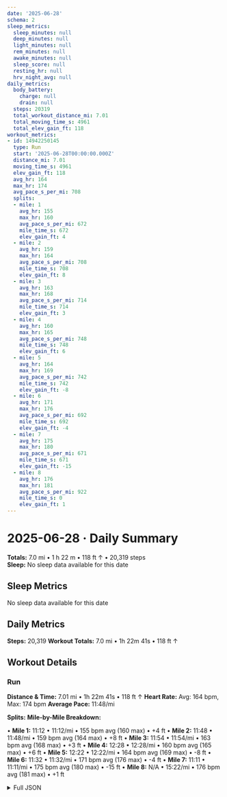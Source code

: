 ```yaml
---
date: '2025-06-28'
schema: 2
sleep_metrics:
  sleep_minutes: null
  deep_minutes: null
  light_minutes: null
  rem_minutes: null
  awake_minutes: null
  sleep_score: null
  resting_hr: null
  hrv_night_avg: null
daily_metrics:
  body_battery:
    charge: null
    drain: null
  steps: 20319
  total_workout_distance_mi: 7.01
  total_moving_time_s: 4961
  total_elev_gain_ft: 118
workout_metrics:
- id: 14942250145
  type: Run
  start: '2025-06-28T00:00:00.000Z'
  distance_mi: 7.01
  moving_time_s: 4961
  elev_gain_ft: 118
  avg_hr: 164
  max_hr: 174
  avg_pace_s_per_mi: 708
  splits:
  - mile: 1
    avg_hr: 155
    max_hr: 160
    avg_pace_s_per_mi: 672
    mile_time_s: 672
    elev_gain_ft: 4
  - mile: 2
    avg_hr: 159
    max_hr: 164
    avg_pace_s_per_mi: 708
    mile_time_s: 708
    elev_gain_ft: 8
  - mile: 3
    avg_hr: 163
    max_hr: 168
    avg_pace_s_per_mi: 714
    mile_time_s: 714
    elev_gain_ft: 3
  - mile: 4
    avg_hr: 160
    max_hr: 165
    avg_pace_s_per_mi: 748
    mile_time_s: 748
    elev_gain_ft: 6
  - mile: 5
    avg_hr: 164
    max_hr: 169
    avg_pace_s_per_mi: 742
    mile_time_s: 742
    elev_gain_ft: -8
  - mile: 6
    avg_hr: 171
    max_hr: 176
    avg_pace_s_per_mi: 692
    mile_time_s: 692
    elev_gain_ft: -4
  - mile: 7
    avg_hr: 175
    max_hr: 180
    avg_pace_s_per_mi: 671
    mile_time_s: 671
    elev_gain_ft: -15
  - mile: 8
    avg_hr: 176
    max_hr: 181
    avg_pace_s_per_mi: 922
    mile_time_s: 0
    elev_gain_ft: 1
---
```

# 2025-06-28 · Daily Summary
**Totals:** 7.0 mi • 1 h 22 m • 118 ft ↑ • 20,319 steps  
**Sleep:** No sleep data available for this date

## Sleep Metrics
No sleep data available for this date

## Daily Metrics
**Steps:** 20,319
**Workout Totals:** 7.0 mi • 1h 22m 41s • 118 ft ↑

## Workout Details
### Run
**Distance & Time:** 7.01 mi • 1h 22m 41s • 118 ft ↑
**Heart Rate:** Avg: 164 bpm, Max: 174 bpm
**Average Pace:** 11:48/mi

**Splits:**
**Mile-by-Mile Breakdown:**

• **Mile 1:** 11:12 • 11:12/mi • 155 bpm avg (160 max) • +4 ft
• **Mile 2:** 11:48 • 11:48/mi • 159 bpm avg (164 max) • +8 ft
• **Mile 3:** 11:54 • 11:54/mi • 163 bpm avg (168 max) • +3 ft
• **Mile 4:** 12:28 • 12:28/mi • 160 bpm avg (165 max) • +6 ft
• **Mile 5:** 12:22 • 12:22/mi • 164 bpm avg (169 max) • -8 ft
• **Mile 6:** 11:32 • 11:32/mi • 171 bpm avg (176 max) • -4 ft
• **Mile 7:** 11:11 • 11:11/mi • 175 bpm avg (180 max) • -15 ft
• **Mile 8:** N/A • 15:22/mi • 176 bpm avg (181 max) • +1 ft


<details>
<summary>Full JSON</summary>

```json
{
  "date": "2025-06-28",
  "schema": 2,
  "sleep_metrics": {
    "sleep_minutes": null,
    "deep_minutes": null,
    "light_minutes": null,
    "rem_minutes": null,
    "awake_minutes": null,
    "sleep_score": null,
    "resting_hr": null,
    "hrv_night_avg": null
  },
  "daily_metrics": {
    "body_battery": {
      "charge": null,
      "drain": null
    },
    "steps": 20319,
    "total_workout_distance_mi": 7.01,
    "total_moving_time_s": 4961,
    "total_elev_gain_ft": 118
  },
  "workout_metrics": [
    {
      "id": 14942250145,
      "type": "Run",
      "start": "2025-06-28T00:00:00.000Z",
      "distance_mi": 7.01,
      "moving_time_s": 4961,
      "elev_gain_ft": 118,
      "avg_hr": 164,
      "max_hr": 174,
      "avg_pace_s_per_mi": 708,
      "splits": [
        {
          "mile": 1,
          "avg_hr": 155,
          "max_hr": 160,
          "avg_pace_s_per_mi": 672,
          "mile_time_s": 672,
          "elev_gain_ft": 4
        },
        {
          "mile": 2,
          "avg_hr": 159,
          "max_hr": 164,
          "avg_pace_s_per_mi": 708,
          "mile_time_s": 708,
          "elev_gain_ft": 8
        },
        {
          "mile": 3,
          "avg_hr": 163,
          "max_hr": 168,
          "avg_pace_s_per_mi": 714,
          "mile_time_s": 714,
          "elev_gain_ft": 3
        },
        {
          "mile": 4,
          "avg_hr": 160,
          "max_hr": 165,
          "avg_pace_s_per_mi": 748,
          "mile_time_s": 748,
          "elev_gain_ft": 6
        },
        {
          "mile": 5,
          "avg_hr": 164,
          "max_hr": 169,
          "avg_pace_s_per_mi": 742,
          "mile_time_s": 742,
          "elev_gain_ft": -8
        },
        {
          "mile": 6,
          "avg_hr": 171,
          "max_hr": 176,
          "avg_pace_s_per_mi": 692,
          "mile_time_s": 692,
          "elev_gain_ft": -4
        },
        {
          "mile": 7,
          "avg_hr": 175,
          "max_hr": 180,
          "avg_pace_s_per_mi": 671,
          "mile_time_s": 671,
          "elev_gain_ft": -15
        },
        {
          "mile": 8,
          "avg_hr": 176,
          "max_hr": 181,
          "avg_pace_s_per_mi": 922,
          "mile_time_s": 0,
          "elev_gain_ft": 1
        }
      ]
    }
  ]
}
```
</details>

